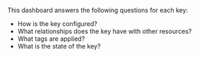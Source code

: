 This dashboard answers the following questions for each key:

- How is the key configured?
- What relationships does the key have with other resources?
- What tags are applied?
- What is the state of the key?
